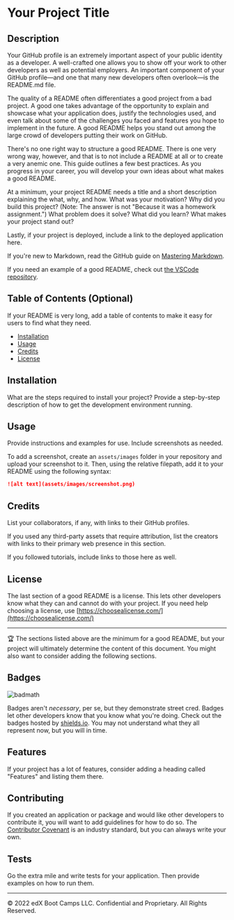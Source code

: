 # Your Project Title

## Description

Your GitHub profile is an extremely important aspect of your public identity as
a developer. A well-crafted one allows you to show off your work to other
developers as well as potential employers. An important component of your GitHub
profile—and one that many new developers often overlook—is the README.md file.

The quality of a README often differentiates a good project from a bad project.
A good one takes advantage of the opportunity to explain and showcase what your
application does, justify the technologies used, and even talk about some of the
challenges you faced and features you hope to implement in the future. A good
README helps you stand out among the large crowd of developers putting their
work on GitHub.

There's no one right way to structure a good README. There is one very wrong
way, however, and that is to not include a README at all or to create a very
anemic one. This guide outlines a few best practices. As you progress in your
career, you will develop your own ideas about what makes a good README.

At a minimum, your project README needs a title and a short description
explaining the what, why, and how. What was your motivation? Why did you build
this project? (Note: The answer is not "Because it was a homework assignment.")
What problem does it solve? What did you learn? What makes your project stand
out?

Lastly, if your project is deployed, include a link to the deployed application
here.

If you're new to Markdown, read the GitHub guide on
[Mastering Markdown](https://guides.github.com/features/mastering-markdown/).

If you need an example of a good README, check out
[the VSCode repository](https://github.com/microsoft/vscode).

## Table of Contents (Optional)

If your README is very long, add a table of contents to make it easy for users
to find what they need.

- [Installation](#installation)
- [Usage](#usage)
- [Credits](#credits)
- [License](#license)

## Installation

What are the steps required to install your project? Provide a step-by-step
description of how to get the development environment running.

## Usage

Provide instructions and examples for use. Include screenshots as needed.

To add a screenshot, create an `assets/images` folder in your repository and
upload your screenshot to it. Then, using the relative filepath, add it to your
README using the following syntax:

```md
![alt text](assets/images/screenshot.png)
```

## Credits

List your collaborators, if any, with links to their GitHub profiles.

If you used any third-party assets that require attribution, list the creators
with links to their primary web presence in this section.

If you followed tutorials, include links to those here as well.

## License

The last section of a good README is a license. This lets other developers know
what they can and cannot do with your project. If you need help choosing a
license, use [https://choosealicense.com/](https://choosealicense.com/)

---

🏆 The sections listed above are the minimum for a good README, but your project
will ultimately determine the content of this document. You might also want to
consider adding the following sections.

## Badges

![badmath](https://img.shields.io/github/languages/top/nielsenjared/badmath)

Badges aren't _necessary_, per se, but they demonstrate street cred. Badges let
other developers know that you know what you're doing. Check out the badges
hosted by [shields.io](https://shields.io/). You may not understand what they
all represent now, but you will in time.

## Features

If your project has a lot of features, consider adding a heading called
"Features" and listing them there.

## Contributing

If you created an application or package and would like other developers to
contribute it, you will want to add guidelines for how to do so. The
[Contributor Covenant](https://www.contributor-covenant.org/) is an industry
standard, but you can always write your own.

## Tests

Go the extra mile and write tests for your application. Then provide examples on
how to run them.

---

© 2022 edX Boot Camps LLC. Confidential and Proprietary. All Rights Reserved.

